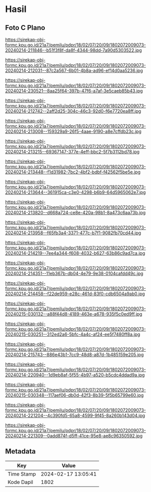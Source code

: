 # Hasil

## Foto C Plano

https://sirekap-obj-formc.kpu.go.id/21a7/pemilu/pdpr/18/02/07/20/09/1802072009073-20240214-211846--b51f3f8f-da8f-4344-98dd-7a90d5303522.jpg

https://sirekap-obj-formc.kpu.go.id/21a7/pemilu/pdpr/18/02/07/20/09/1802072009073-20240214-212031--87c2a567-6b01-4b8a-ad96-ef14d0aa5236.jpg

https://sirekap-obj-formc.kpu.go.id/21a7/pemilu/pdpr/18/02/07/20/09/1802072009073-20240214-230521--8aa25f64-397b-47f6-a7af-3e5caeb85b43.jpg

https://sirekap-obj-formc.kpu.go.id/21a7/pemilu/pdpr/18/02/07/20/09/1802072009073-20240214-212742--2aff2d25-304c-46c3-92d0-f6e7720ea8ff.jpg

https://sirekap-obj-formc.kpu.go.id/21a7/pemilu/pdpr/18/02/07/20/09/1802072009073-20240214-213008--159329a9-26f5-4aae-9190-a8e7cffdb23c.jpg

https://sirekap-obj-formc.kpu.go.id/21a7/pemilu/pdpr/18/02/07/20/09/1802072009073-20240214-213215--69367147-377e-4eff-bbc2-5f7b3112bd78.jpg

https://sirekap-obj-formc.kpu.go.id/21a7/pemilu/pdpr/18/02/07/20/09/1802072009073-20240214-213448--f1d31982-7bc2-4bf2-bdbf-f42562f5be5e.jpg

https://sirekap-obj-formc.kpu.go.id/21a7/pemilu/pdpr/18/02/07/20/09/1802072009073-20240214-213644--361915ca-c3e0-4298-b6b9-64d5965062e7.jpg

https://sirekap-obj-formc.kpu.go.id/21a7/pemilu/pdpr/18/02/07/20/09/1802072009073-20240214-213820--d668a724-ce8e-420a-98b1-8a473c6aa73b.jpg

https://sirekap-obj-formc.kpu.go.id/21a7/pemilu/pdpr/18/02/07/20/09/1802072009073-20240214-213958--f65fb3a4-3371-477c-b7f1-9082fb70cd44.jpg

https://sirekap-obj-formc.kpu.go.id/21a7/pemilu/pdpr/18/02/07/20/09/1802072009073-20240214-214219--7ee4a344-f608-4032-b627-63b86c9ad7ca.jpg

https://sirekap-obj-formc.kpu.go.id/21a7/pemilu/pdpr/18/02/07/20/09/1802072009073-20240214-214351--11eb367b-db04-4e79-9e38-0104cafdd49c.jpg

https://sirekap-obj-formc.kpu.go.id/21a7/pemilu/pdpr/18/02/07/20/09/1802072009073-20240214-214458--f22de959-e28c-461d-83f0-cdb6504a9ab0.jpg

https://sirekap-obj-formc.kpu.go.id/21a7/pemilu/pdpr/18/02/07/20/09/1802072009073-20240215-030132--a88f44d8-4189-463e-a678-935f5c0ed9ff.jpg

https://sirekap-obj-formc.kpu.go.id/21a7/pemilu/pdpr/18/02/07/20/09/1802072009073-20240215-030251--312ed2a6-5bfc-4a4c-af24-ee5f7480ff8a.jpg

https://sirekap-obj-formc.kpu.go.id/21a7/pemilu/pdpr/18/02/07/20/09/1802072009073-20240214-215743--886e43b1-7cc9-48d8-a87d-1b485159e205.jpg

https://sirekap-obj-formc.kpu.go.id/21a7/pemilu/pdpr/18/02/07/20/09/1802072009073-20240214-220940--1d9eb8af-5f55-4b97-a520-b5cdc4ddad9a.jpg

https://sirekap-obj-formc.kpu.go.id/21a7/pemilu/pdpr/18/02/07/20/09/1802072009073-20240215-030348--117aef06-db0d-42f3-8b39-5f5b65799e60.jpg

https://sirekap-obj-formc.kpu.go.id/21a7/pemilu/pdpr/18/02/07/20/09/1802072009073-20240214-221204--4c390fd5-65a8-4599-9f45-8a260b143d04.jpg

https://sirekap-obj-formc.kpu.go.id/21a7/pemilu/pdpr/18/02/07/20/09/1802072009073-20240214-221309--0add874f-d5ff-41ce-95e8-ae8c96350592.jpg


## Metadata

| Key        | Value               |
| ---------- | ------------------- |
| Time Stamp | 2024-02-17 13:05:41 |
| Kode Dapil | 1802                |



